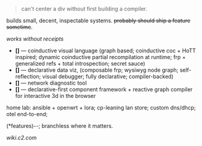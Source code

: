> can't center a div without first building a compiler.

builds small, decent, inspectable systems. ~~probably should ship a feature sometime~~.

_works without receipts_
- **[]** — coinductive visual language (graph based; coinductive coc + HoTT inspired; dynamic coinductive partial recompilation at runtime; frp + generalized refs + total introspection; secret sauce)
- **[]** — declarative data viz, (composable frp; wysiwyg node graph; self-reflection; visual debugger; fully declarative; compiler-backed)
- **[]** — network diagnostic tool
- **[]** — declarative-first component framework + reactive graph compiler for interactive 3d in the browser

home lab: ansible + openwrt + lora; cp-leaning lan store; custom dns/dhcp; otel end-to-end;

(*features)--; branchless where it matters.

_wiki.c2.com_

